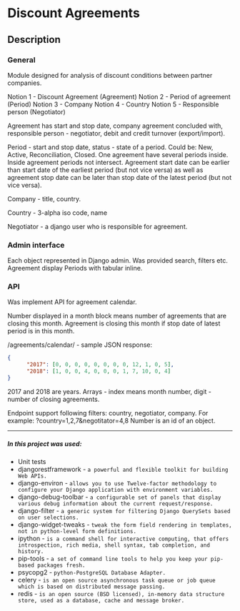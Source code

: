 # Discount Agreements 

## Description

### General

Module designed for analysis of discount conditions between partner companies.

Notion 1 - Discount Agreement (Agreement)
Notion 2 - Period of agreement (Period)
Notion 3 - Company
Notion 4 - Country
Notion 5 - Responsible person (Negotiator)

Agreement has start and stop date, company agreement concluded with, responsible person - negotiator, debit and credit turnover (export/import).

Period - start and stop date, status - state of a period. Could be: New, Active, Reconciliation, Closed.
One agreement have several periods inside.
Inside agreement periods  not intersect.
Agreement start date can be earlier than start date of the earliest period (but not vice versa) as well as agreement stop date can be later than stop date of the latest period (but not vice versa).

Company - title, country.

Country - 3-alpha iso code, name

Negotiator - a django user who is responsible for agreement.

### Admin interface 

Each object represented in Django admin.
Was provided search, filters etc.
Agreement display Periods with tabular inline.

### API

Was implement API for agreement calendar.

Number displayed in a month block means number of agreements that are closing this month.
Agreement is closing this month if stop date of latest period is in this month.

/agreements/calendar/ - sample JSON response:
```json
{
      "2017": [0, 0, 0, 0, 0, 0, 0, 0, 12, 1, 0, 5],
      "2018": [1, 0, 0, 4, 0, 0, 0, 1, 7, 10, 0, 4]
}
```
2017 and 2018 are years.
Arrays - index means month number, digit - number of closing agreements.

Endpoint support following filters: country, negotiator, company.
For example: ?country=1,2,7&negotitator=4,8
Number is an id of an object.

---

##### In this project was used:
* Unit tests
* djangorestframework - `a powerful and flexible toolkit for building Web APIs.`
* django-environ - `allows you to use Twelve-factor methodology to configure your Django application with environment variables.`
* django-debug-toolbar - `a configurable set of panels that display various debug information about the current request/response.`
* django-filter - `a generic system for filtering Django QuerySets based on user selections.`
* django-widget-tweaks - `tweak the form field rendering in templates, not in python-level form definitions.`
* ipython - `is a command shell for interactive computing, that offers introspection, rich media, shell syntax, tab completion, and history. `
* pip-tools - `a set of command line tools to help you keep your pip-based packages fresh.`
* psycopg2 - `python-PostgreSQL Database Adapter.`
* celery - `is an open source asynchronous task queue or job queue which is based on distributed message passing.`
* redis - `is an open source (BSD licensed), in-memory data structure store, used as a database, cache and message broker.`